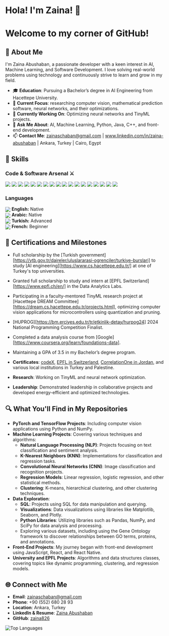 # Hola! I'm Zaina! 🐝
# Welcome to my corner of GitHub!


## 🌟 About Me

I'm Zaina Abushaban, a passionate developer with a keen interest in AI, Machine Learning, and Software Development. I love solving real-world problems using technology and continuously strive to learn and grow in my field.

- 🎓 **Education**: Pursuing a Bachelor’s degree in AI Engineering from Hacettepe University.
- 🌱 **Current Focus**: researching computer vision, mathematical prediction software, neural networks, and their optimizations.
- 🔭 **Currently Working On**: Optimizing neural networks and TinyML projects.
- 💬 **Ask Me About**: AI, Machine Learning, Python, Java, C++, and front-end development.
- 📫 **Contact Me**: zainaschaban@gmail.com | www.linkedin.com/in/zaina-abushaban | Ankara, Turkey | Cairo, Egypt

## 🚀 Skills

### Code & Software Arsenal ⚔️

<p align="left">
  <img src="https://img.shields.io/badge/Python-3776AB?style=for-the-badge&logo=python&logoColor=white"/>
  <img src="https://img.shields.io/badge/Java-007396?style=for-the-badge&logo=java&logoColor=white"/>
  <img src="https://img.shields.io/badge/C++-00599C?style=for-the-badge&logo=cplusplus&logoColor=white"/>
  <img src="https://img.shields.io/badge/JavaScript-F7DF1E?style=for-the-badge&logo=javascript&logoColor=black"/>
  <img src="https://img.shields.io/badge/HTML5-E34F26?style=for-the-badge&logo=html5&logoColor=white"/>
  <img src="https://img.shields.io/badge/CSS3-1572B6?style=for-the-badge&logo=css3&logoColor=white"/>
  <img src="https://img.shields.io/badge/React-61DAFB?style=for-the-badge&logo=react&logoColor=black"/>
  <img src="https://img.shields.io/badge/React_Native-61DAFB?style=for-the-badge&logo=react&logoColor=black"/>
  <img src="https://img.shields.io/badge/Firebase-FFCA28?style=for-the-badge&logo=firebase&logoColor=black"/>
  <img src="https://img.shields.io/badge/TensorFlow-FF6F00?style=for-the-badge&logo=tensorflow&logoColor=white"/>
  <img src="https://img.shields.io/badge/PyTorch-EE4C2C?style=for-the-badge&logo=pytorch&logoColor=white"/>
  <img src="https://img.shields.io/badge/SQL-4479A1?style=for-the-badge&logo=sql&logoColor=white"/>
  <img src="https://img.shields.io/badge/Microsoft_Excel-217346?style=for-the-badge&logo=microsoftexcel&logoColor=white"/>
  <img src="https://img.shields.io/badge/Google_Sheets-34A853?style=for-the-badge&logo=googlesheets&logoColor=white"/>
  <img src="https://img.shields.io/badge/Jupyter-F37626?style=for-the-badge&logo=jupyter&logoColor=white"/>
  <img src="https://img.shields.io/badge/Notion-000000?style=for-the-badge&logo=notion&logoColor=white"/>
  <img src="https://img.shields.io/badge/GitHub-181717?style=for-the-badge&logo=github&logoColor=white"/>
  <img src="https://img.shields.io/badge/Pandas-150458?style=for-the-badge&logo=pandas&logoColor=white"/>
</p>

### Languages

<p align="left">
  <img src="https://img.icons8.com/color/24/000000/usa.png" style="vertical-align:middle;"/> <strong>English:</strong> Native
  <br>
  <img src="https://img.icons8.com/color/24/000000/palestine.png" style="vertical-align:middle;"/> <strong>Arabic:</strong> Native
  <br>
  <img src="https://img.icons8.com/color/24/000000/turkey.png" style="vertical-align:middle;"/> <strong>Turkish:</strong> Advanced
  <br>
  <img src="https://img.icons8.com/color/24/000000/france.png" style="vertical-align:middle;"/> <strong>French:</strong> Beginner
</p>

## 🥇 Certifications and Milestones

- Full scholarship by the [Turkish government][https://ytb.gov.tr/daireler/uluslararasi-ogrenciler/turkiye-burslari] to study [AI engineering][https://www.cs.hacettepe.edu.tr/] at one of Turkey's top universities.
- Granted full scholarship to study and intern at [EPFL Switzerland][https://www.epfl.ch/en/] in the Data Analytics Labs.
- Participating in a faculty-mentored TinyML research project at [Hacettepe DREAM Committee][https://dream.cs.hacettepe.edu.tr/projects.html], optimizing computer vision applications for microcontrollers using quantization and pruning.
- [HUPROG][https://bm.erciyes.edu.tr/tr/etkinlik-detay/hurpog24] 2024 National Programming Competition Finalist.
- Completed a data analysis course from [Google][https://www.coursera.org/learn/foundations-data].
- Maintaining a GPA of 3.5 in my Bachelor’s degree program.

  
- **Certificates**: [codeX](https://codex.com), [EPFL in Switzerland](https://epfl.ch), [CorrelationOne in Jordan](https://correlation-one.com), and various local institutions in Turkey and Palestine.
- **Research**: Working on TinyML and neural network optimization.
- **Leadership**: Demonstrated leadership in collaborative projects and developed energy-efficient and optimized technologies.

## 🔍 What You'll Find in My Repositories

- **PyTorch and TensorFlow Projects**: Including computer vision applications using Python and NumPy.
- **Machine Learning Projects**: Covering various techniques and algorithms:
  - **Natural Language Processing (NLP)**: Projects focusing on text classification and sentiment analysis.
  - **K-Nearest Neighbors (KNN)**: Implementations for classification and regression tasks.
  - **Convolutional Neural Networks (CNN)**: Image classification and recognition projects.
  - **Regression Models**: Linear regression, logistic regression, and other statistical methods.
  - **Clustering**: K-means, hierarchical clustering, and other clustering techniques.
- **Data Exploration**: 
  - **SQL**: Projects using SQL for data manipulation and querying.
  - **Visualizations**: Data visualizations using libraries like Matplotlib, Seaborn, and Plotly.
  - **Python Libraries**: Utilizing libraries such as Pandas, NumPy, and SciPy for data analysis and processing.
  - Exploring various datasets, including using the Gene Ontology framework to discover relationships between GO terms, proteins, and annotations.
- **Front-End Projects**: My journey began with front-end development using JavaScript, React, and React Native.
- **University and EPFL Projects**: Algorithms and data structures classes, covering topics like dynamic programming, clustering, and regression models.
## 🌐 Connect with Me

- **Email**: zainaschaban@gmail.com
- **Phone**: +90 (552) 680 28 93
- **Location**: Ankara, Turkey
- **LinkedIn & Resume**: [Zaina Abushaban](https://www.linkedin.com/in/zaina-abushaban)
- **GitHub**: [zaina826](https://github.com/zaina826)

![Top Languages](https://github-readme-stats.vercel.app/api/top-langs/?username=zaina826&layout=compact&theme=radical)



<!--
**zaina826/zaina826** is a ✨ _special_ ✨ repository because its `README.md` (this file) appears on your GitHub profile.

Here are some ideas to get you started:

- 🔭 I’m currently working on ...
- 🌱 I’m currently learning ...
- 👯 I’m looking to collaborate on ...
- 🤔 I’m looking for help with ...
- 💬 Ask me about ...
- 📫 How to reach me: ...
- 😄 Pronouns: ...
- ⚡ Fun fact: ...
-->
